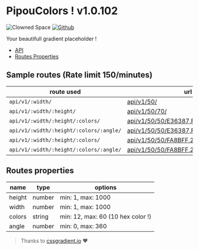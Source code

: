 # PipouColors ! v1.0.102

![Clowned Space](https://img.shields.io/badge/CLOWNED-SPACE-fca5a5?style=for-the-badge)
[![Github](https://img.shields.io/badge/PipouColors-SPACE-fca5a5?style=for-the-badge&logo=github)](https://github.com/Nobodyno-boop/pipoucolor)

Your beautifull gradient placeholder !

- [API](#sample-routes-rate-limit-150minutes)
- [Routes Properties](#routes-properties)

## Sample routes (Rate limit 150/minutes)

| route used                              | url                                                                            | result                                        |
| --------------------------------------- | ------------------------------------------------------------------------------ | --------------------------------------------- |
| `api/v1/:width/`                        | [api/v1/50/](api/v1/50/)                                                       | ![api](api/v1/50/)                            |
| `api/v1/:width/:height/`                | [api/v1/50/70/](api/v1/50/70/)                                                 | ![api](api/v1/50/70/)                         |
| `api/v1/:width/:height/:colors/`        | [api/v1/50/50/E36387,FCFFA6/](api/v1/50/50/E36387,FCFFA6/)                     | ![api](api/v1/50/50/E36387,FCFFA6/)           |
| `api/v1/:width/:height/:colors/:angle/` | [api/v1/50/50/E36387,FCFFA6/180/](api/v1/50/50/E36387,FCFFA6/180/)             | ![api](api/v1/50/50/E36387,FCFFA6/180/)       |
| `api/v1/:width/:height/:colors/`        | [api/v1/50/50/FA8BFF,2BD2FF,2BFF88/](api/v1/50/50/FA8BFF,2BD2FF,2BFF88/)       | ![api](api/v1/50/50/FA8BFF,2BD2FF,2BFF88/)    |
| `api/v1/:width/:height/:colors/:angle/` | [api/v1/50/50/FA8BFF,2BD2FF,2BFF88/90/](api/v1/50/50/FA8BFF,2BD2FF,2BFF88/90/) | ![api](api/v1/50/50/FA8BFF,2BD2FF,2BFF88/90/) |

## Routes properties

| name   | type   | options                           |
| ------ | ------ | --------------------------------- |
| height | number | min: 1, max: 1000                 |
| width  | number | min: 1, max: 1000                 |
| colors | string | min: 12, max: 60 (10 hex color !) |
| angle  | number | min: 0, max: 360                  |

> Thanks to [cssgradient.io](https://cssgradient.io/gradient-backgrounds/) ♥
